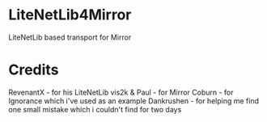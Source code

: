 # LiteNetLib4Mirror
LiteNetLib based transport for Mirror

# Credits
RevenantX - for his LiteNetLib
vis2k & Paul - for Mirror
Coburn - for Ignorance which i've used as an example
Dankrushen - for helping me find one small mistake which i couldn't find for two days
